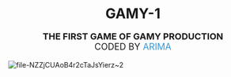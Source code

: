 <h1 style="text-align: center;">GAMY-1</h1>
<p style="text-align: center; font-size: 18px;">
    <strong>THE FIRST GAME OF GAMY PRODUCTION</strong><br>
    CODED BY <span style="color: #3498db;">ARIMA</span>
</p>

![file-NZZjCUAoB4r2cTaJsYierz~2](https://github.com/user-attachments/assets/429ac371-b693-4181-95a1-3c043ae30658)

